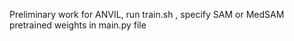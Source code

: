 

Preliminary work for ANVIL, run train.sh , specify SAM or MedSAM pretrained weights in main.py file
